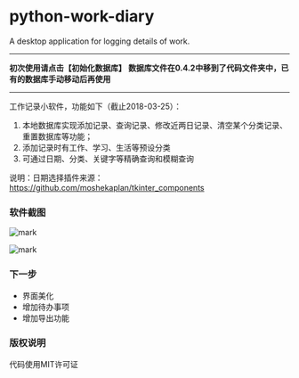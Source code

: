 # python-work-diary
A desktop application for logging details of work.

---
**初次使用请点击【初始化数据库】**
**数据库文件在0.4.2中移到了代码文件夹中，已有的数据库手动移动后再使用**

---

工作记录小软件，功能如下（截止2018-03-25）：
1. 本地数据库实现添加记录、查询记录、修改近两日记录、清空某个分类记录、重置数据库等功能；
2. 添加记录时有工作、学习、生活等预设分类
3. 可通过日期、分类、关键字等精确查询和模糊查询

说明：日期选择插件来源：https://github.com/moshekaplan/tkinter_components


### 软件截图

![mark](http://omvy9d3lc.bkt.clouddn.com/blog/180326/b82h50iJmf.png?imageslim)

![mark](http://omvy9d3lc.bkt.clouddn.com/blog/180326/4DhhmfBAjJ.png?imageslim)

### 下一步

 - 界面美化
 - 增加待办事项
 - 增加导出功能


### 版权说明

代码使用MIT许可证